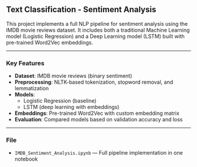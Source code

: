 ## Text Classification - Sentiment Analysis 

This project implements a full NLP pipeline for sentiment analysis using the IMDB movie reviews dataset. It includes both a traditional Machine Learning model (Logistic Regression) and a Deep Learning model (LSTM) built with pre-trained Word2Vec embeddings.

---

### Key Features

- **Dataset**: IMDB movie reviews (binary sentiment)
- **Preprocessing**: NLTK-based tokenization, stopword removal, and lemmatization
- **Models**:
  - Logistic Regression (baseline)
  - LSTM (deep learning with embeddings)
- **Embeddings**: Pre-trained Word2Vec with custom embedding matrix
- **Evaluation**: Compared models based on validation accuracy and loss

---

### File

- `IMDB_Sentiment_Analysis.ipynb` — Full pipeline implementation in one notebook
